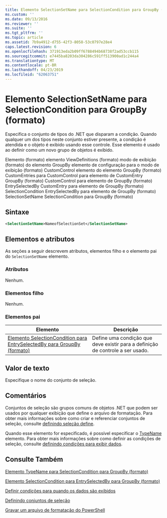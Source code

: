 ```yaml
---
title: Elemento SelectionSetName para SelectionCondition para GroupBy (formato) | Microsoft Docs
ms.custom: ''
ms.date: 09/13/2016
ms.reviewer: ''
ms.suite: ''
ms.tgt_pltfrm: ''
ms.topic: article
ms.assetid: 7b9a4912-d755-42f3-8058-53c0797e28e4
caps.latest.revision: 6
ms.openlocfilehash: 371913eda2b09ff6788494b68738f2ad53ccb115
ms.sourcegitcommit: e7445ba8203da304286c591ff513900ad1c244a4
ms.translationtype: MT
ms.contentlocale: pt-BR
ms.lasthandoff: 04/23/2019
ms.locfileid: "62063751"
---
```

# <a name="selectionsetname-element-for-selectioncondition-for-groupby-format"></a>Elemento SelectionSetName para SelectionCondition para GroupBy (formato)

Especifica o conjunto de tipos do .NET que disparam a condição. Quando qualquer um dos tipos neste conjunto estiver presente, a condição é atendida e o objeto é exibido usando esse controle. Esse elemento é usado ao definir como um novo grupo de objetos é exibido.

Elemento (formato) elemento ViewDefinitions (formato) modo de exibição (formato) do elemento GroupBy elemento de configuração para o modo de exibição (formato) CustomControl elemento do elemento GroupBy (formato) CustomEntries para CustomControl para elemento de CustomEntry GroupBy (formato) CustomControl para elemento de GroupBy (formato) EntrySelectedBy CustomEntry para elemento de GroupBy (formato) SelectionCondition EntrySelectedBy para elemento de GroupBy (formato) SelectionSetName SelectionCondition para GroupBy (formato)

## <a name="syntax"></a>Sintaxe

```xml
<SelectionSetName>NameofSelectionSet</SelectionSetName>
```

## <a name="attributes-and-elements"></a>Elementos e atributos

As seções a seguir descrevem atributos, elementos filho e o elemento pai do `SelectionSetName` elemento.

### <a name="attributes"></a>Atributos

Nenhum.

### <a name="child-elements"></a>Elementos filho

Nenhum.

### <a name="parent-elements"></a>Elementos pai

|Elemento|Descrição|
|-------------|-----------------|
|[Elemento SelectionCondition para EntrySelectedBy para GroupBy (formato)](./selectioncondition-element-for-entryselectedby-for-groupby-format.md)|Define uma condição que deve existir para a definição de controle a ser usado.|

## <a name="text-value"></a>Valor de texto

Especifique o nome do conjunto de seleção.

## <a name="remarks"></a>Comentários

Conjuntos de seleção são grupos comuns de objetos .NET que podem ser usados por qualquer exibição que define o arquivo de formatação. Para obter mais informações sobre como criar e referenciar conjuntos de seleção, consulte [definindo seleção define](./defining-selection-sets.md).

Quando esse elemento for especificado, é possível especificar o [TypeName](./typename-element-for-selectioncondition-for-groupby-format.md) elemento. Para obter mais informações sobre como definir as condições de seleção, consulte [definindo condições para exibir dados](./defining-conditions-for-displaying-data.md).

## <a name="see-also"></a>Consulte Também

[Elemento TypeName para SelectionCondition para GroupBy (formato)](./typename-element-for-selectioncondition-for-groupby-format.md)

[Elemento SelectionCondition para EntrySelectedBy para GroupBy (formato)](./selectioncondition-element-for-entryselectedby-for-groupby-format.md)

[Definir condições para quando os dados são exibidos](./defining-conditions-for-displaying-data.md)

[Definindo conjuntos de seleção](./defining-selection-sets.md)

[Gravar um arquivo de formatação do PowerShell](./writing-a-powershell-formatting-file.md)
